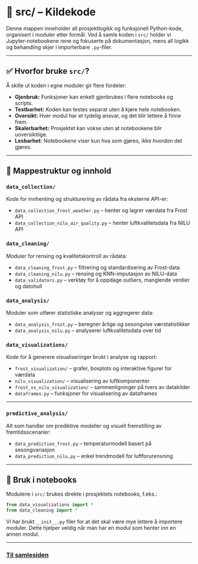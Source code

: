 # 🧠 src/ – Kildekode

Denne mappen inneholder all prosjektlogikk og funksjonell Python-kode, organisert i moduler etter formål. Ved å samle koden i `src/` holder vi Jupyter-notebookene rene og fokuserte på dokumentasjon, mens all logikk og behandling skjer i importerbare `.py`-filer.

---

## ✅ Hvorfor bruke `src/`?

Å skille ut koden i egne moduler gir flere fordeler:

-  **Gjenbruk:** Funksjoner kan enkelt gjenbrukes i flere notebooks og scripts.
-  **Testbarhet:** Koden kan testes separat uten å kjøre hele notebooken.
-  **Oversikt:** Hver modul har et tydelig ansvar, og det blir lettere å finne frem.
-  **Skalerbarhet:** Prosjektet kan vokse uten at notebookene blir uoversiktlige.
-  **Lesbarhet:** Notebookene viser kun hva som gjøres, ikke *hvordan* det gjøres.

---

## 📁 Mappestruktur og innhold

### `data_collection/`
Kode for innhenting og strukturering av rådata fra eksterne API-er:

- `data_collection_frost_weather.py` – henter og lagrer værdata fra Frost API
- `data_collection_nilu_air_quality.py` – henter luftkvalitetsdata fra NILU API


### `data_cleaning/`
Moduler for rensing og kvalitetskontroll av rådata:

- `data_cleaning_frost.py` – filtrering og standardisering av Frost-data
- `data_cleaning_nilu.py` – rensing og KNN-imputasjon av NILU-data
- `data_validators.py` – verktøy for å oppdage outliers, manglende verdier og datohull


### `data_analysis/`
Moduler som utfører statistiske analyser og aggregerer data:

- `data_analysis_frost.py` – beregner årlige og sesongvise værstatistikker
- `data_analysis_nilu.py` – analyserer luftkvalitetsdata over tid


### `data_visualizations/`
Kode for å generere visualiseringer brukt i analyse og rapport:

- `frost_visualization/` – grafer, boxplots og interaktive figurer for værdata
- `nilu_visualization/` – visualisering av luftkomponenter
- `frost_vs_nilu_visualization/` – sammenligninger på tvers av datakilder
- `dataframes.py` – funksjoner for visualisering av dataframes

---

### `predictive_analysis/`
Alt som handler om prediktive modeller og visuell fremstilling av fremtidsscenarier:

- `data_prediction_frost.py` – temperaturmodell basert på sesongvariasjon
- `data_prediction_nilu.py` – enkel trendmodell for luftforurensning

---

## 🧪 Bruk i notebooks

Modulene i `src/` brukes direkte i prosjektets notebooks, f.eks.:

```python
from data_visualizations import *
from data_cleaning import *
```

Vi har brukt `__init__.py` filer for at det skal være mye lettere å importere moduler. Dette hjelper veldig når man har en modul som henter inn en annen modul.

---

### [**Til samlesiden**](../docs/samleside.md)
